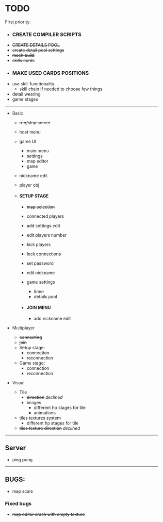 # **TODO**
First priority:
  - ### CREATE COMPILER SCRIPTS
  - ~~CREATE DETAILS POOL~~
  - ~~create detail pool settings~~
  - ~~mech build~~
  - ~~skills cards~~
  - ### MAKE USED CARDS POSITIONS
  - use skill functionality
    - skill chain if needed to choose few things
  - detail wearing
  - game stages
----------------------
- Basic
  - ~~run/stop server~~
  - host menu
  - game UI
    - main menu
    - settings
    - map editor
    - game
    
  - nickname edit
  - player obj
  
  - #### SETUP STAGE
    - ~~map selection~~
    - connected players
    - add settings edit
    - edit players number
    - kick players
    - lock connections
    - set password
    - edit nickname
    - game settings
      - timer
      - details pool
    
    - #### JOIN MENU
      - add nickname edit
  

- Multiplayer
  - ~~connecting~~
  - ~~join~~
  - Setup stage:
    - connection
    - reconnection
  - Game stage:
    - connection
    - reconnection


- Visual 
  - Tile
    - ~~direction~~ _declined_
    - images
      - different hp stages for tile
      - animations
  - tiles textures system
      - different hp stages for tile
  - ~~tiles texture direction~~ _declined_

----------------------

## Server
  - ping pong
----------------------

## BUGS:
 - map scale

### Fixed bugs 
- ~~map editor crash with empty texture~~
